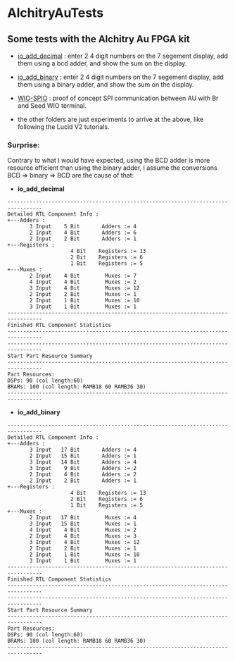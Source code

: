 # AlchitryAuTests

 ## Some tests with the Alchitry Au FPGA kit

 - [io_add_decimal](https://github.com/dheijl/AlchitryAuTests/tree/main/io_add_decimal) : enter 2 4 digit numbers on the 7 segement display, add them using a bcd adder, and show the sum on the display.

 - [io_add_binary](https://github.com/dheijl/AlchitryAuTests/tree/main/io_add_binary) : enter 2 4 digit numbers on the 7 segement display, add them using a binary adder, and show the sum on the display.

 - [WIO-SPIO](https://github.com/dheijl/AlchitryAuTests/tree/main/WIO_SPIO) : proof of concept SPI communication between AU with Br and Seed WIO terminal. 

 - the other folders are just experiments to arrive at the above, like following the Lucid V2 tutorials.

### Surprise:
Contrary to what I would have expected, using the BCD adder is more resource efficient than using the binary adder, I assume the conversions BCD => binary => BCD are the cause of that:

-  **io_add_decimal**

```
---------------------------------------------------------------------------------
Detailed RTL Component Info : 
+---Adders : 
	   3 Input    5 Bit       Adders := 4     
	   2 Input    4 Bit       Adders := 6     
	   2 Input    2 Bit       Adders := 1     
+---Registers : 
	                4 Bit    Registers := 13    
	                2 Bit    Registers := 6     
	                1 Bit    Registers := 5     
+---Muxes : 
	   2 Input    4 Bit        Muxes := 7     
	   4 Input    4 Bit        Muxes := 2     
	   3 Input    4 Bit        Muxes := 12    
	   2 Input    2 Bit        Muxes := 1     
	   2 Input    1 Bit        Muxes := 10    
	   3 Input    1 Bit        Muxes := 1     
---------------------------------------------------------------------------------
Finished RTL Component Statistics 
---------------------------------------------------------------------------------
---------------------------------------------------------------------------------
Start Part Resource Summary
---------------------------------------------------------------------------------
Part Resources:
DSPs: 90 (col length:60)
BRAMs: 100 (col length: RAMB18 60 RAMB36 30)
---------------------------------------------------------------------------------

```
- **io_add_binary**

```
---------------------------------------------------------------------------------
Detailed RTL Component Info : 
+---Adders : 
	   3 Input   17 Bit       Adders := 4     
	   2 Input   15 Bit       Adders := 1     
	   3 Input   14 Bit       Adders := 4     
	   3 Input    9 Bit       Adders := 2     
	   2 Input    4 Bit       Adders := 2     
	   2 Input    2 Bit       Adders := 1     
+---Registers : 
	                4 Bit    Registers := 13    
	                2 Bit    Registers := 6     
	                1 Bit    Registers := 5     
+---Muxes : 
	   2 Input   17 Bit        Muxes := 4     
	   3 Input   15 Bit        Muxes := 1     
	   4 Input    4 Bit        Muxes := 2     
	   2 Input    4 Bit        Muxes := 3     
	   3 Input    4 Bit        Muxes := 12    
	   2 Input    2 Bit        Muxes := 1     
	   2 Input    1 Bit        Muxes := 10    
	   3 Input    1 Bit        Muxes := 1     
---------------------------------------------------------------------------------
Finished RTL Component Statistics 
---------------------------------------------------------------------------------
---------------------------------------------------------------------------------
Start Part Resource Summary
---------------------------------------------------------------------------------
Part Resources:
DSPs: 90 (col length:60)
BRAMs: 100 (col length: RAMB18 60 RAMB36 30)
---------------------------------------------------------------------------------

```
